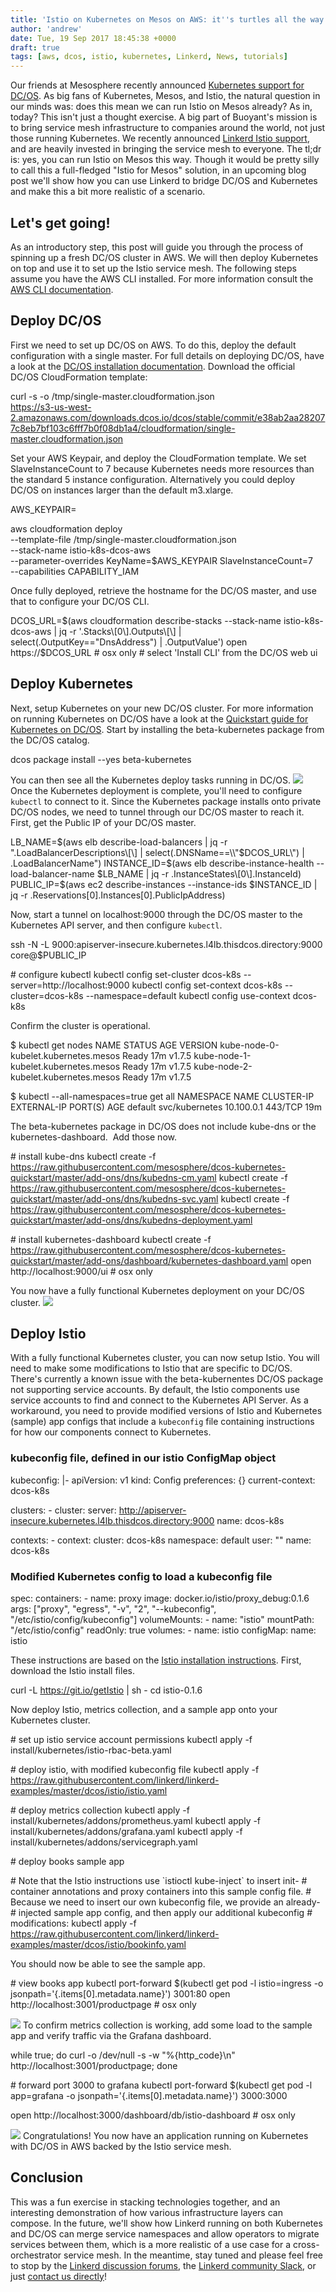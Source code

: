 ```yaml
---
title: 'Istio on Kubernetes on Mesos on AWS: it''s turtles all the way down'
author: 'andrew'
date: Tue, 19 Sep 2017 18:45:38 +0000
draft: true
tags: [aws, dcos, istio, kubernetes, Linkerd, News, tutorials]
---
```


Our friends at Mesosphere recently announced [Kubernetes support for DC/OS](https://mesosphere.com/blog/kubernetes-dcos/). As big fans of Kubernetes, Mesos, and Istio, the natural question in our minds was: does this mean we can run Istio on Mesos already? As in, today? This isn't just a thought exercise. A big part of Buoyant's mission is to bring service mesh infrastructure to companies around the world, not just those running Kubernetes. We recently announced [Linkerd Istio support](https://buoyant.io/2017/07/11/linkerd-istio/), and are heavily invested in bringing the service mesh to everyone. The tl;dr is: yes, you can run Istio on Mesos this way. Though it would be pretty silly to call this a full-fledged "Istio for Mesos" solution, in an upcoming blog post we'll show how you can use Linkerd to bridge DC/OS and Kubernetes and make this a bit more realistic of a scenario.

## Let's get going!

As an introductory step, this post will guide you through the process of spinning up a fresh DC/OS cluster in AWS. We will then deploy Kubernetes on top and use it to set up the Istio service mesh. The following steps assume you have the AWS CLI installed. For more information consult the [AWS CLI documentation](https://aws.amazon.com/cli/).

## Deploy DC/OS

First we need to set up DC/OS on AWS. To do this, deploy the default configuration with a single master. For full details on deploying DC/OS, have a look at the [DC/OS installation documentation](https://dcos.io/install/). Download the official DC/OS CloudFormation template:

curl -s -o /tmp/single-master.cloudformation.json \
 https://s3-us-west-2.amazonaws.com/downloads.dcos.io/dcos/stable/commit/e38ab2aa282077c8eb7bf103c6fff7b0f08db1a4/cloudformation/single-master.cloudformation.json

Set your AWS Keypair, and deploy the CloudFormation template. We set SlaveInstanceCount to 7 because Kubernetes needs more resources than the standard 5 instance configuration. Alternatively you could deploy DC/OS on instances larger than the default m3.xlarge.

AWS_KEYPAIR=

aws cloudformation deploy \
 --template-file /tmp/single-master.cloudformation.json \
 --stack-name istio-k8s-dcos-aws \
 --parameter-overrides KeyName=\$AWS_KEYPAIR SlaveInstanceCount=7 \
 --capabilities CAPABILITY_IAM

Once fully deployed, retrieve the hostname for the DC/OS master, and use that to configure your DC/OS CLI.

DCOS_URL=$(aws cloudformation describe-stacks --stack-name istio-k8s-dcos-aws | jq -r '.Stacks\[0\].Outputs\[\] | select(.OutputKey=="DnsAddress") | .OutputValue')
open https://$DCOS_URL # osx only \# select 'Install CLI' from the DC/OS web ui

## Deploy Kubernetes

Next, setup Kubernetes on your new DC/OS cluster. For more information on running Kubernetes on DC/OS have a look at the [Quickstart guide for Kubernetes on DC/OS](https://github.com/mesosphere/dcos-kubernetes-quickstart). Start by installing the beta-kubernetes package from the DC/OS catalog.

dcos package install --yes beta-kubernetes

You can then see all the Kubernetes deploy tasks running in DC/OS. ![](https://buoyant.io/wp-content/uploads/2017/09/Screen-Shot-2017-09-14-at-11.20.47-AM.png) Once the Kubernetes deployment is complete, you'll need to configure `kubectl` to connect to it. Since the Kubernetes package installs onto private DC/OS nodes, we need to tunnel through our DC/OS master to reach it. First, get the Public IP of your DC/OS master.

LB_NAME=$(aws elb describe-load-balancers | jq -r ".LoadBalancerDescriptions\[\] | select(.DNSName==\\"$DCOS_URL\\") | .LoadBalancerName") INSTANCE_ID=$(aws elb describe-instance-health --load-balancer-name $LB_NAME | jq -r .InstanceStates\[0\].InstanceId) PUBLIC_IP=$(aws ec2 describe-instances --instance-ids $INSTANCE_ID | jq -r .Reservations\[0\].Instances\[0\].PublicIpAddress)

Now, start a tunnel on localhost:9000 through the DC/OS master to the Kubernetes API server, and then configure `kubectl`.

ssh -N -L 9000:apiserver-insecure.kubernetes.l4lb.thisdcos.directory:9000 core@\$PUBLIC_IP

\# configure kubectl kubectl config set-cluster dcos-k8s --server=http://localhost:9000 kubectl config set-context dcos-k8s --cluster=dcos-k8s --namespace=default kubectl config use-context dcos-k8s

Confirm the cluster is operational.

\$ kubectl get nodes NAME STATUS AGE VERSION kube-node-0-kubelet.kubernetes.mesos Ready 17m v1.7.5 kube-node-1-kubelet.kubernetes.mesos Ready 17m v1.7.5 kube-node-2-kubelet.kubernetes.mesos Ready 17m v1.7.5

\$ kubectl --all-namespaces=true get all NAMESPACE NAME CLUSTER-IP EXTERNAL-IP PORT(S) AGE default svc/kubernetes 10.100.0.1 443/TCP 19m

The beta-kubernetes package in DC/OS does not include kube-dns or the kubernetes-dashboard.  Add those now.

\# install kube-dns kubectl create -f https://raw.githubusercontent.com/mesosphere/dcos-kubernetes-quickstart/master/add-ons/dns/kubedns-cm.yaml kubectl create -f https://raw.githubusercontent.com/mesosphere/dcos-kubernetes-quickstart/master/add-ons/dns/kubedns-svc.yaml kubectl create -f https://raw.githubusercontent.com/mesosphere/dcos-kubernetes-quickstart/master/add-ons/dns/kubedns-deployment.yaml

\# install kubernetes-dashboard kubectl create -f https://raw.githubusercontent.com/mesosphere/dcos-kubernetes-quickstart/master/add-ons/dashboard/kubernetes-dashboard.yaml open http://localhost:9000/ui # osx only

You now have a fully functional Kubernetes deployment on your DC/OS cluster. ![](https://buoyant.io/wp-content/uploads/2017/09/Screen-Shot-2017-09-14-at-11.32.14-AM.png)

## Deploy Istio

With a fully functional Kubernetes cluster, you can now setup Istio. You will need to make some modifications to Istio that are specific to DC/OS. There's currently a known issue with the beta-kubernentes DC/OS package not supporting service accounts. By default, the Istio components use service accounts to find and connect to the Kubernetes API Server. As a workaround, you need to provide modified versions of Istio and Kubernetes (sample) app configs that include a `kubeconfig` file containing instructions for how our components connect to Kubernetes.

### kubeconfig file, defined in our istio ConfigMap object

kubeconfig: |- apiVersion: v1 kind: Config preferences: {} current-context: dcos-k8s

clusters: \- cluster: server: http://apiserver-insecure.kubernetes.l4lb.thisdcos.directory:9000 name: dcos-k8s

contexts: \- context: cluster: dcos-k8s namespace: default user: "" name: dcos-k8s

### Modified Kubernetes config to load a kubeconfig file

spec: containers: \- name: proxy image: docker.io/istio/proxy_debug:0.1.6 args: \["proxy", "egress", "-v", "2", "--kubeconfig", "/etc/istio/config/kubeconfig"\] volumeMounts: \- name: "istio" mountPath: "/etc/istio/config" readOnly: true volumes: \- name: istio configMap: name: istio

These instructions are based on the [Istio installation instructions](https://istio.io/docs/tasks/installing-istio.html). First, download the Istio install files.

curl -L https://git.io/getIstio | sh - cd istio-0.1.6

Now deploy Istio, metrics collection, and a sample app onto your Kubernetes cluster.

\# set up istio service account permissions kubectl apply -f install/kubernetes/istio-rbac-beta.yaml

\# deploy istio, with modified kubeconfig file kubectl apply -f https://raw.githubusercontent.com/linkerd/linkerd-examples/master/dcos/istio/istio.yaml

\# deploy metrics collection kubectl apply -f install/kubernetes/addons/prometheus.yaml kubectl apply -f install/kubernetes/addons/grafana.yaml kubectl apply -f install/kubernetes/addons/servicegraph.yaml

\# deploy books sample app

\# Note that the Istio instructions use \`istioctl kube-inject\` to insert init- \# container annotations and proxy containers into this sample config file. \# Because we need to insert our own kubeconfig file, we provide an already- \# injected sample app config, and then apply our additional kubeconfig \# modifications: kubectl apply -f https://raw.githubusercontent.com/linkerd/linkerd-examples/master/dcos/istio/bookinfo.yaml

You should now be able to see the sample app.

\# view books app kubectl port-forward \$(kubectl get pod -l istio=ingress -o jsonpath='{.items\[0\].metadata.name}') 3001:80 open http://localhost:3001/productpage # osx only

![](https://buoyant.io/wp-content/uploads/2017/09/Screen-Shot-2017-09-14-at-1.19.22-PM.png) To confirm metrics collection is working, add some load to the sample app and verify traffic via the Grafana dashboard.

while true; do curl -o /dev/null -s -w "%{http_code}\\n" http://localhost:3001/productpage; done

\# forward port 3000 to grafana kubectl port-forward \$(kubectl get pod -l app=grafana -o jsonpath='{.items\[0\].metadata.name}') 3000:3000

open http://localhost:3000/dashboard/db/istio-dashboard # osx only

![](https://buoyant.io/wp-content/uploads/2017/09/Screen-Shot-2017-09-14-at-1.20.14-PM.png) Congratulations! You now have an application running on Kubernetes with DC/OS in AWS backed by the Istio service mesh.

## Conclusion

This was a fun exercise in stacking technologies together, and an interesting demonstration of how various infrastructure layers can compose. In the future, we'll show how Linkerd running on both Kubernetes and DC/OS can merge service namespaces and allow operators to migrate services between them, which is a more realistic of a use case for a cross-orchestrator service mesh. In the meantime, stay tuned and please feel free to stop by the [Linkerd discussion forums](https://discourse.linkerd.io/?__hstc=9342122.c92fc981c6470cd6772d8b1ef9b5a3f6.1486507172850.1505856918584.1505871311602.261&__hssc=9342122.15.1505871311602&__hsfp=1837952701), the [Linkerd community Slack](http://slack.linkerd.io/?__hstc=9342122.c92fc981c6470cd6772d8b1ef9b5a3f6.1486507172850.1505856918584.1505871311602.261&__hssc=9342122.15.1505871311602&__hsfp=1837952701), or just [contact us directly](https://linkerd.io/overview/help/?__hstc=9342122.c92fc981c6470cd6772d8b1ef9b5a3f6.1486507172850.1505856918584.1505871311602.261&__hssc=9342122.15.1505871311602&__hsfp=1837952701)!
